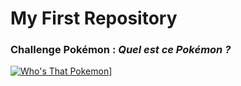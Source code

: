 # My First Repository

### Challenge Pokémon : *Quel est ce Pokémon ?*

[![Who's That Pokemon](https://user-images.githubusercontent.com/112947614/188630693-3bdfbf17-8dd8-4dbc-97a2-4eab4813d613.jpg)](https://www.youtube.com/watch?v=WSGV_n6H1n0)]
